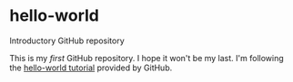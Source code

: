 # hello-world
Introductory GitHub repository

This is my *first* GitHub repository. I hope it won't be my last. I'm following the [hello-world tutorial](https://docs.github.com/en/get-started/quickstart/hello-world) provided by GitHub.
